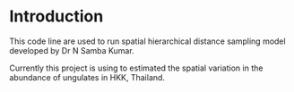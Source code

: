 # Introduction 

This code line are used to run spatial hierarchical distance sampling model developed
by Dr N Samba Kumar. 

Currently this project is using to estimated the spatial variation in the abundance 
of ungulates in  HKK, Thailand. 

